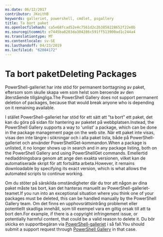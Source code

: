 ```yaml
---
ms.date: 06/12/2017
contributor: JKeithB
keywords: galleriet, powershell, cmdlet, psgallery
title: Ta bort paket
ms.openlocfilehash: ca5e68fcad52e4c7561d2c2b3858228652f22e0b
ms.sourcegitcommit: e7445ba8203da304286c591ff513900ad1c244a4
ms.translationtype: MT
ms.contentlocale: sv-SE
ms.lasthandoff: 04/23/2019
ms.locfileid: "62084172"
---
```

# <a name="deleting-packages"></a><span data-ttu-id="33e58-103">Ta bort paket</span><span class="sxs-lookup"><span data-stu-id="33e58-103">Deleting Packages</span></span>

<span data-ttu-id="33e58-104">PowerShell-galleriet har inte stöd för permanent borttagning av paket, eftersom som skulle skapa vem som helst som beroende av den återstående tillgängliga.</span><span class="sxs-lookup"><span data-stu-id="33e58-104">The PowerShell Gallery does not support permanent deletion of packages, because that would break anyone who is depending on it remaining available.</span></span>

<span data-ttu-id="33e58-105">I stället PowerShell-galleriet har stöd för ett sätt att ”ta bort” ett paket, det kan du göra på sidan för hantering av paketet på webbplatsen.</span><span class="sxs-lookup"><span data-stu-id="33e58-105">Instead, the PowerShell Gallery supports a way to 'unlist' a package, which can be done in the package management page on the web site.</span></span>
<span data-ttu-id="33e58-106">När ett paket inte visas, visas den inte längre i sökningar och i alla paket lista, både på PowerShell-galleriet och använder PowerShellGet-kommandon.</span><span class="sxs-lookup"><span data-stu-id="33e58-106">When a package is unlisted, it no longer shows up in search and in any package listing, both on the PowerShell Gallery and using PowerShellGet commands.</span></span>
<span data-ttu-id="33e58-107">Emellertid nedladdningsbara genom att ange den exakta versionen, vilket kan de automatiserade skript för att fortsätta arbeta.</span><span class="sxs-lookup"><span data-stu-id="33e58-107">However, it remains downloadable by specifying its exact version, which is what allows the automated scripts to continue working.</span></span>

<span data-ttu-id="33e58-108">Om du stöter på särskilda omständigheter där du tror att någon av dina paket måste tas bort, kan det hanteras manuellt av PowerShell-galleriet-teamet.</span><span class="sxs-lookup"><span data-stu-id="33e58-108">If you run into an exceptional situation where you think one of your packages must be deleted, this can be handled manually by the PowerShell Gallery team.</span></span>
<span data-ttu-id="33e58-109">Om det finns en upphovsrättsintrång problemet eller potentiellt skadliga innehåll, som till exempel vara en giltig orsak till att ta bort den.</span><span class="sxs-lookup"><span data-stu-id="33e58-109">For example, if there is a copyright infringement issue, or potentially harmful content, that could be a valid reason to delete it.</span></span>
<span data-ttu-id="33e58-110">Du bör skicka en supportbegäran via [PowerShell-galleriet](http://www.PowerShellGallery.com) i så fall.</span><span class="sxs-lookup"><span data-stu-id="33e58-110">You should submit a support request through [PowerShell Gallery](http://www.PowerShellGallery.com) in that case.</span></span>
